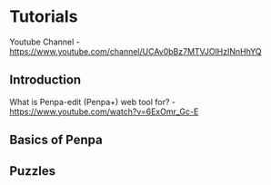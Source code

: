 # Tutorials
Youtube Channel - https://www.youtube.com/channel/UCAv0bBz7MTVJOlHzINnHhYQ

## Introduction
What is Penpa-edit (Penpa+) web tool for? - https://www.youtube.com/watch?v=6ExOmr_Gc-E

## Basics of Penpa


## Puzzles